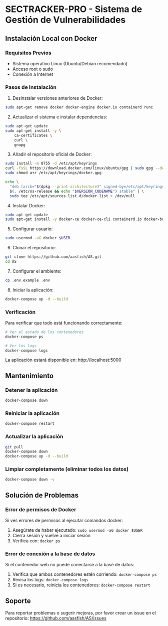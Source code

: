 # SECTRACKER-PRO - Sistema de Gestión de Vulnerabilidades

## Instalación Local con Docker

### Requisitos Previos
- Sistema operativo Linux (Ubuntu/Debian recomendado)
- Acceso root o sudo
- Conexión a Internet

### Pasos de Instalación

1. Desinstalar versiones anteriores de Docker:
```bash
sudo apt-get remove docker docker-engine docker.io containerd runc
```

2. Actualizar el sistema e instalar dependencias:
```bash
sudo apt-get update
sudo apt-get install -y \
    ca-certificates \
    curl \
    gnupg
```

3. Añadir el repositorio oficial de Docker:
```bash
sudo install -m 0755 -d /etc/apt/keyrings
curl -fsSL https://download.docker.com/linux/ubuntu/gpg | sudo gpg --dearmor -o /etc/apt/keyrings/docker.gpg
sudo chmod a+r /etc/apt/keyrings/docker.gpg

echo \
  "deb [arch="$(dpkg --print-architecture)" signed-by=/etc/apt/keyrings/docker.gpg] https://download.docker.com/linux/ubuntu \
  $(. /etc/os-release && echo "$VERSION_CODENAME") stable" | \
  sudo tee /etc/apt/sources.list.d/docker.list > /dev/null
```

4. Instalar Docker:
```bash
sudo apt-get update
sudo apt-get install -y docker-ce docker-ce-cli containerd.io docker-buildx-plugin docker-compose-plugin
```

5. Configurar usuario:
```bash
sudo usermod -aG docker $USER
```

6. Clonar el repositorio:
```bash
git clone https://github.com/aasfish/AS.git
cd AS
```

7. Configurar el ambiente:
```bash
cp .env.example .env
```

8. Iniciar la aplicación:
```bash
docker-compose up -d --build
```

### Verificación

Para verificar que todo está funcionando correctamente:

```bash
# Ver el estado de los contenedores
docker-compose ps

# Ver los logs
docker-compose logs
```

La aplicación estará disponible en: http://localhost:5000

## Mantenimiento

### Detener la aplicación
```bash
docker-compose down
```

### Reiniciar la aplicación
```bash
docker-compose restart
```

### Actualizar la aplicación
```bash
git pull
docker-compose down
docker-compose up -d --build
```

### Limpiar completamente (eliminar todos los datos)
```bash
docker-compose down -v
```

## Solución de Problemas

### Error de permisos de Docker
Si ves errores de permisos al ejecutar comandos docker:
1. Asegúrate de haber ejecutado: `sudo usermod -aG docker $USER`
2. Cierra sesión y vuelve a iniciar sesión
3. Verifica con: `docker ps`

### Error de conexión a la base de datos
Si el contenedor web no puede conectarse a la base de datos:
1. Verifica que ambos contenedores estén corriendo: `docker-compose ps`
2. Revisa los logs: `docker-compose logs`
3. Si es necesario, reinicia los contenedores: `docker-compose restart`

## Soporte

Para reportar problemas o sugerir mejoras, por favor crear un issue en el repositorio:
https://github.com/aasfish/AS/issues